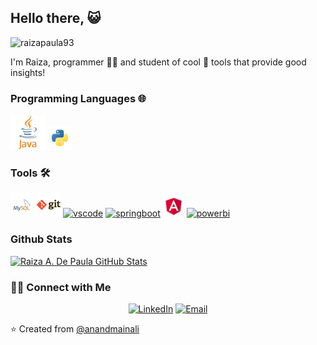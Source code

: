 ## Hello there, 😺


<img src="https://komarev.com/ghpvc/?username=raizapaula93" alt="raizapaula93" />

I'm Raiza, programmer 👩‍💻 and student of cool 🎲 tools that provide good insights!


  

### Programming Languages 🌐

[<img src="https://raw.githubusercontent.com/github/explore/80688e429a7d4ef2fca1e82350fe8e3517d3494d/topics/java/java.png" alt="java" width="56">](https://www.oracle.com/java/) 
[<img src="https://raw.githubusercontent.com/github/explore/80688e429a7d4ef2fca1e82350fe8e3517d3494d/topics/python/python.png" alt="python" width="38">](https://www.python.org/)

 
### Tools 🛠️

[<img src="https://raw.githubusercontent.com/github/explore/80688e429a7d4ef2fca1e82350fe8e3517d3494d/topics/mysql/mysql.png" alt="mysql" width="38">](https://www.mysql.com/) 
 [<img src="https://raw.githubusercontent.com/github/explore/80688e429a7d4ef2fca1e82350fe8e3517d3494d/topics/git/git.png" alt="Git" width="38">](https://git-scm.com/) 
 [<img src="https://upload.wikimedia.org/wikipedia/commons/thumb/2/2d/Visual_Studio_Code_1.18_icon.svg/1200px-Visual_Studio_Code_1.18_icon.svg.png" alt="vscode" width="34">](https://code.visualstudio.com/)
 [<img src="https://encrypted-tbn0.gstatic.com/images?q=tbn:ANd9GcTltfc7kHXJWyA9xfFNj5mSSk4ReOJ8GncRifmvIDtrA-FlxkdAQTA6MA8vN8aPOc4bl1Q&usqp=CAU" alt="springboot" width="34">](https://spring.io/projects/spring-boot)
 [<img src="https://raw.githubusercontent.com/github/explore/80688e429a7d4ef2fca1e82350fe8e3517d3494d/topics/angular/angular.png" alt="angular" width="34">](https://angular.io/)
 [<img src="https://seeklogo.com/images/P/power-bi-microsoft-logo-E4FC8DE4A9-seeklogo.com.png" alt="powerbi" width="40">](https://powerbi.microsoft.com/en-us/)


### Github Stats

[![Raiza A. De Paula GitHub Stats](https://github-readme-stats.vercel.app/api?username=raizapaula93&show_icons=true&count_private=true)](https://github.com/raizapaula93)


<h3> 🤝🏻 Connect with Me </h3>

<p align="center">
<a href="https://www.linkedin.com/in/raiza-de-paula/" target="_blank"><img alt="LinkedIn" src="https://img.shields.io/badge/LinkedIn-@raizapaula93-blue?style=flat&logo=linkedin"></a>
<a href="mailto:raizapaula93@gmail.com"><img alt="Email" src="https://img.shields.io/badge/Email-raizapaula93@gmail.com-blue?style=flat&logo=gmail"></a>
</p>


⭐️ Created from [@anandmainali](https://github.com/anandmainali) 
    
</div>
